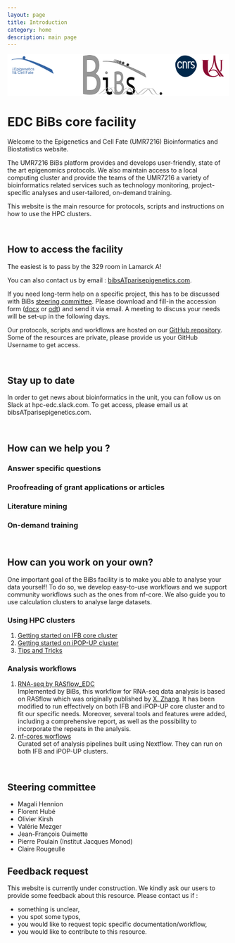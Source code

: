 ```yaml
---
layout: page
title: Introduction
category: home
description: main page
---
```


![banner](/images/banner.png)
# EDC BiBs core facility

Welcome to the Epigenetics and Cell Fate (UMR7216) Bioinformatics and Biostatistics website.

The UMR7216 BiBs platform provides and develops user-friendly, state of the art epigenomics protocols.  We also maintain access to a local computing cluster and provide the teams of the UMR7216 a variety of bioinformatics related services such as technology monitoring, project-specific analyses and user-tailored, on-demand training. 

This website is the main resource for protocols, scripts and instructions on how to use the HPC clusters.

<br/>

## How to access the facility

The easiest is to pass by the 329 room in Lamarck A! 

You can also contact us by email : [bibsATparisepigenetics.com](mailto:bibsATparisepigenetics.com).

If you need long-term help on a specific project, this has to be discussed with BiBs [steering committee](#steering-committee). Please download and fill-in the accession form ([docx](accession_plateforme.docx) or [odt](accession_plateforme.odt)) and send it via email. A meeting to discuss your needs will be set-up in the following days.

Our protocols, scripts and workflows are hosted on our [GitHub repository](https://github.com/parisepigenetics). Some of the resources are private, please provide us your GitHub Username to get access.


<br/>

## Stay up to date

In order to get news about bioinformatics in the unit, you can follow us on Slack at hpc-edc.slack.com. To get access, please email us at bibsATparisepigenetics.com.

<br/>

## How can we help you ?

### Answer specific questions

### Proofreading of grant applications or articles

### Literature mining

### On-demand training 

<br/>

## How can you work on your own? 

One important goal of the BiBs facility is to make you able to analyse your data yourself! To do so, we develop easy-to-use workflows and we support community workflows such as the ones from nf-core. We also guide you to use calculation clusters to analyse large datasets. 

### Using HPC clusters
1. [Getting started on IFB core cluster](/cluster/ifb/#/cluster)
2. [Getting started on iPOP-UP cluster](/cluster/ipopup/#/cluster)
3. [Tips and Tricks](/cluster/tips/#/cluster)

### Analysis workflows
  1. [RNA-seq by RASflow_EDC](/analysis/rasflow_edc/#/analysis)  
  Implemented by BiBs, this workflow for RNA-seq data analysis is based on RASflow which was originally published by [X. Zhang](https://bmcbioinformatics.biomedcentral.com/articles/10.1186/s12859-020-3433-x). It has been modified to run effectively on both IFB and iPOP-UP core cluster and to fit our specific needs. Moreover, several tools and features were added, including a comprehensive report, as well as the possibility to incorporate the repeats in the analysis. 
  2. [nf-cores worflows](/analysis/nf-cores/#/analysis)  
  Curated set of analysis pipelines built using Nextflow. They can run on both IFB and iPOP-UP clusters. 


<br/>

## Steering committee

- Magali Hennion
- Florent Hubé
- Olivier Kirsh
- Valérie Mezger
- Jean-François Ouimette
- Pierre Poulain (Institut Jacques Monod)
- Claire Rougeulle

## Feedback request

This website is currently under construction. We kindly ask our users to provide some feedback about this resource. Please contact us if :

- something is unclear, 
- you spot some typos,
- you would like to request topic specific documentation/workflow,
- you would like to contribute to this resource. 

